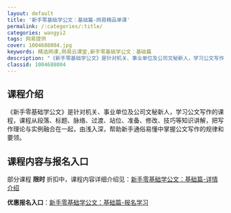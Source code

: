 ```yaml
---
layout: default
title: '新手零基础学公文：基础篇-网易精品单课'
permalink: /:categories/:title/
categories: wangyi2
tags: 网易提供
cover: 1004688004.jpg
keywords: 精选网课,网易云课堂,新手零基础学公文：基础篇
description: "《新手零基础学公文》是针对机关、事业单位及公司文秘新人，学习公文写作的课程，课程从段落、标题、脉络、过渡、站位、准备、修改、技巧等知识讲解，把写作理论与实例融合在一起，由浅入深，帮助新手通俗"
classid: 1004688004
---
```


## 课程介绍

《新手零基础学公文》是针对机关、事业单位及公司文秘新人，学习公文写作的课程，课程从段落、标题、脉络、过渡、站位、准备、修改、技巧等知识讲解，把写作理论与实例融合在一起，由浅入深，帮助新手通俗易懂中掌握公文写作的规律和要领。

## 课程内容与报名入口

部分课程 **限时** 折扣中，课程内容详细介绍见：[新手零基础学公文：基础篇-详情介绍](https://study.163.com/course/introduction/1004688004.htm?share=1&shareId=1025206652&utm_campaign=share&utm_medium=iphoneShare&utm_source=&utm_u=1025206652)

**优惠报名入口**：[新手零基础学公文：基础篇-报名学习](https://study.163.com/course/introduction/1004688004.htm?share=1&shareId=1025206652&utm_campaign=share&utm_medium=iphoneShare&utm_source=&utm_u=1025206652)


